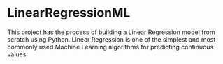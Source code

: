 # LinearRegressionML
This project has the process of building a Linear Regression model from scratch using Python. Linear Regression is one of the simplest and most commonly used Machine Learning algorithms for predicting continuous values.
